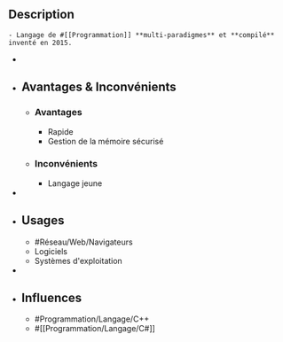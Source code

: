 ## Description
	- Langage de #[[Programmation]] **multi-paradigmes** et **compilé** inventé en 2015.
-
- ## Avantages & Inconvénients
	- ### Avantages
		- Rapide
		- Gestion de la mémoire sécurisé
	- ### Inconvénients
		- Langage jeune
-
- ## Usages
	- #Réseau/Web/Navigateurs
	- Logiciels
	- Systèmes d'exploitation
-
- ## Influences
	- #Programmation/Langage/C++
	- #[[Programmation/Langage/C#]]